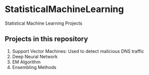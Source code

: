 # StatisticalMachineLearning
Statistical Machine Learning Projects
## Projects in this repository
1. Support Vector Machines: Used to detect malicious DNS traffic
2. Deep Neural Network
3. EM Algorithm
4. Ensembling Methods
